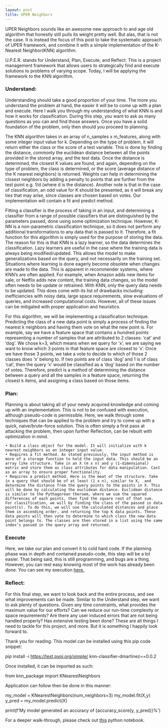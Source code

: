 ```yaml
---
layout: post
title: UPER Neighbors
---
```


UPER Neighbors sounds like an awesome new approach to and age old algorithm that honestly still pulls its weight pretty well. But alas, that is not the case. It is instead the focus of this post to take the systematic approach of UPER framework, and combine it with a simple implementation of the K-Nearest Neighbor(KNN) algorithm. 

U.P.E.R. stands for Understand, Plan, Execute, and Reflect. This is a project management framework that allows users to strategically find and execute solutions to problems of varying scope. Today, I will be applying the framework to the KNN algorithm.

### Understand:
Understanding should take a good proportion of your time. The more you understand the problem at hand, the easier it will be to come up with a plan and execute. Here I walk you through my understanding of what KNN is and how it works for classification. During this step, you want to ask as many questions as you can and find those answers. Once you have a solid foundation of the problem, only then should you proceed to planning. 

The KNN algorithm takes in an array of n_samples x m_features, along with some integer input value for k. Depending on the type of problem, it will return either the class or the score of a test variable. This is done by finding the distance, commonly the euclidean distance between all the points provided in the stored array, and the test data. Once the distance is determined, the closest K values are found, and again, depending on the type of problem, the class is determined, or the score (average distance of the K nearest neighbors) is returned. Weights can help in determining the closest neighbors by adding a penalty to points that are further from the test point e.g. 1/d (where d is the distance). Another note is that in the case of classification, an odd value for K should be presented, as it will break any ties that may arise, since classes are chosen based on votes. Our implementation will contain a fit and predict method.  

Fitting a classifier is the process of taking in an input, and determining a classifier from a range of possible classifiers that are distinguished by the parameters passed, done using some optimization technique. However, K-NN is a non-parametric classification technique, so it does not perform any additional transformations to any data that is passed to it. Therefore, a fit function for this algorithm is simply used for the purpose of storing the data. The reason for this is that KNN is a lazy learner, so the data determines the classification. Lazy learners are useful in the case where the training data is always being modified/updated. This allows the model to make generalizations based on the query, and not necessarily on the training set. Situations where learning is done eagerly become obsolete when changes are made to the data.  This is apparent in recommender systems, where KNN’s are often applied. For example, when Amazon adds new items for sale, or Netflix adds new content, the training data changes, so the model often needs to be update or retrained. With KNN, only the query data needs to be updated. This does come with its list of drawbacks including: inefficiencies with noisy data, large space requirements, slow evaluations of queries, and increased computational costs. However, all of these issues can be mitigated with proper application and heuristics. 

For this algorithm, we will be implementing a classification technique. Predicting the class of a new data point is simply a process of finding the nearest k neighbors and having them vote on what the new point is. For example, say we have a feature space that contains a hundred points representing a number of samples that are attributed to 2 classes: ‘cat’ and ‘dog’. We chose k=3, which means when we query for ‘x’,  we are saying we want to know which 3 points in that feature space are closest to ‘x’. Once we have those 3 points, we take a vote to decide to which of those 2 classes does ‘x’ belong to.   If two points are of class ‘dog’ and 1 is of class ‘cat’, then the query ‘x’ would be classified as a ‘dog’ based on the number of votes. Therefore, predict is a method of determining the distance between a query and  all the samples in a feature space, returning the closest k items, and assigning a class based on those items.


### Plan:
Planning is about taking all of your newly acquired knowledge and coming up with an implementation. This is not to be confused with execution, although pseudo-code is permissible. Here, we walk through some techniques that can be applied to the problem and try to come up with a quick, naive/brute-force solution. This is often simply a first pass at attacking the problem, then upon further Reflection, can be rebuilt with optimization in mind. 
    
    • Build a class object for the model. It will initialize with k nearest neighbors as an integer input value.  
    • Requires a fit method. As stated previously, the input method is more of a storage function to hold the input data. This should be an array like structure. Take in an X (m x n) and y (1-dimensional) matrix and store them as class attributes for data manipulation. Cast as an array to ensure proper functionality.
    • Requires a predict method. Here is the meat of the structure. Take in a query that should be of at least (1 x n), similar to X,  and determine the distance from the query points to the points in X. This will be done by calculating the euclidean distance. Euclidean distance is similar to the Pythagorean theroem, where we sum the squared differences of each points, then find the square root of that sum.  For classification, we will by finding the class of the passed in data point(s). To do this, we will use the calculated distances and place them in ascending order, and returning the top K data points. These data points will then vote to determine to which class the new data point belongs to. The classes are then stored in a list using the same index’s passed in the query array and returned.
      
### Execute
Here, we take our plan and convert it to cold hard code. If the planning phase was in depth and contained pseudo-code, this step will be a lot easier. That being said, this is still programming, and bugs are a thing. However, you can rest easy knowing most of the work has already been done. You can see my execution [here.](https://github.com/unburied/k_nearest_neighbors)

### Reflect:
For this final step, we want to look back and the entire process, and see what improvements can be made. Similar to the Understand step, we want to ask plenty of questions. Given any time constraints, what provides the maximum value for our efforts?  Can we reduce our run-time complexity or space requirements? Are there any user induced errors that are not being handled properly? Has extensive testing been done? These are all things I need to tackle for this project, and more. But it is something I happily look forward to. 



Thank you for reading. This model can be installed using this pip code snippet: 

pip install -i https://test.pypi.org/simple/ knn-classifier-dmartinez==0.0.2

Once installed, it can be imported as such:

from knn_package import KNearestNeighbors

Application can follow then be done in this manner: 

my_model = KNearestNeighbors(num_neighbors=3)
my_model.fit(X,y)
y_pred = my_model.predict(X)

print(f'My model generated an accuracy of {accuracy_score(y, y_pred)}%')

For a deeper walk-through, please check out [this](https://colab.research.google.com/drive/1i_xwcKhzQgDbZi-OVLA1-YLyvJo7XqL_?usp=sharing) python notebook.

